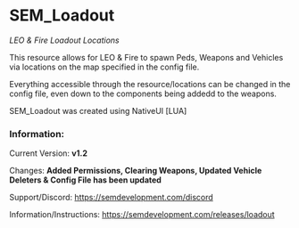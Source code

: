 # SEM_Loadout
*LEO &amp; Fire Loadout Locations*

This resource allows for LEO & Fire to spawn Peds, Weapons and Vehicles via locations on the map specified in the config file.

Everything accessible through the resource/locations can be changed in the config file, even down to the components being addedd to the weapons.

SEM_Loadout was created using NativeUI [LUA]


### Information:
Current Version: **v1.2**

Changes: **Added Permissions, Clearing Weapons, Updated Vehicle Deleters & Config File has been updated**

Support/Discord: https://semdevelopment.com/discord

Information/Instructions: https://semdevelopment.com/releases/loadout
